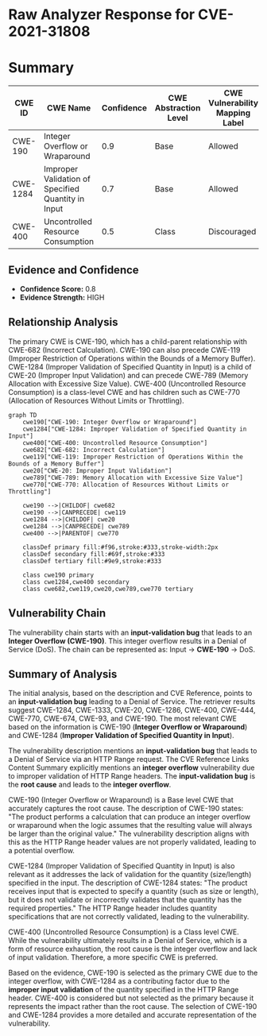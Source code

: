# Raw Analyzer Response for CVE-2021-31808

# Summary
| CWE ID | CWE Name | Confidence | CWE Abstraction Level | CWE Vulnerability Mapping Label | CWE-Vulnerability Mapping Notes |
|---|---|---|---|---|---|
| CWE-190 | Integer Overflow or Wraparound | 0.9 | Base | Allowed | Primary CWE |
| CWE-1284 | Improper Validation of Specified Quantity in Input | 0.7 | Base | Allowed | Secondary Candidate |
| CWE-400 | Uncontrolled Resource Consumption | 0.5 | Class | Discouraged | Secondary Candidate |

## Evidence and Confidence

*   **Confidence Score:** 0.8
*   **Evidence Strength:** HIGH

## Relationship Analysis
The primary CWE is CWE-190, which has a child-parent relationship with CWE-682 (Incorrect Calculation). CWE-190 can also precede CWE-119 (Improper Restriction of Operations within the Bounds of a Memory Buffer). CWE-1284 (Improper Validation of Specified Quantity in Input) is a child of CWE-20 (Improper Input Validation) and can precede CWE-789 (Memory Allocation with Excessive Size Value). CWE-400 (Uncontrolled Resource Consumption) is a class-level CWE and has children such as CWE-770 (Allocation of Resources Without Limits or Throttling).

```mermaid
graph TD
    cwe190["CWE-190: Integer Overflow or Wraparound"]
    cwe1284["CWE-1284: Improper Validation of Specified Quantity in Input"]
    cwe400["CWE-400: Uncontrolled Resource Consumption"]
    cwe682["CWE-682: Incorrect Calculation"]
    cwe119["CWE-119: Improper Restriction of Operations Within the Bounds of a Memory Buffer"]
    cwe20["CWE-20: Improper Input Validation"]
    cwe789["CWE-789: Memory Allocation with Excessive Size Value"]
    cwe770["CWE-770: Allocation of Resources Without Limits or Throttling"]

    cwe190 -->|CHILDOF| cwe682
    cwe190 -->|CANPRECEDE| cwe119
    cwe1284 -->|CHILDOF| cwe20
    cwe1284 -->|CANPRECEDE| cwe789
    cwe400 -->|PARENTOF| cwe770

    classDef primary fill:#f96,stroke:#333,stroke-width:2px
    classDef secondary fill:#69f,stroke:#333
    classDef tertiary fill:#9e9,stroke:#333

    class cwe190 primary
    class cwe1284,cwe400 secondary
    class cwe682,cwe119,cwe20,cwe789,cwe770 tertiary
```

## Vulnerability Chain
The vulnerability chain starts with an **input-validation bug** that leads to an **Integer Overflow (CWE-190)**. This integer overflow results in a Denial of Service (DoS). The chain can be represented as: Input -> **CWE-190** -> DoS.

## Summary of Analysis
The initial analysis, based on the description and CVE Reference, points to an **input-validation bug** leading to a Denial of Service. The retriever results suggest CWE-1284, CWE-1333, CWE-20, CWE-1286, CWE-400, CWE-444, CWE-770, CWE-674, CWE-93, and CWE-190. The most relevant CWE based on the information is CWE-190 (**Integer Overflow or Wraparound**) and CWE-1284 (**Improper Validation of Specified Quantity in Input**).

The vulnerability description mentions an **input-validation bug** that leads to a Denial of Service via an HTTP Range request. The CVE Reference Links Content Summary explicitly mentions an **integer overflow** vulnerability due to improper validation of HTTP Range headers. The **input-validation bug** is the **root cause** and leads to the **integer overflow**.

CWE-190 (Integer Overflow or Wraparound) is a Base level CWE that accurately captures the root cause. The description of CWE-190 states: "The product performs a calculation that can produce an integer overflow or wraparound when the logic assumes that the resulting value will always be larger than the original value." The vulnerability description aligns with this as the HTTP Range header values are not properly validated, leading to a potential overflow.

CWE-1284 (Improper Validation of Specified Quantity in Input) is also relevant as it addresses the lack of validation for the quantity (size/length) specified in the input. The description of CWE-1284 states: "The product receives input that is expected to specify a quantity (such as size or length), but it does not validate or incorrectly validates that the quantity has the required properties." The HTTP Range header includes quantity specifications that are not correctly validated, leading to the vulnerability.

CWE-400 (Uncontrolled Resource Consumption) is a Class level CWE. While the vulnerability ultimately results in a Denial of Service, which is a form of resource exhaustion, the root cause is the integer overflow and lack of input validation. Therefore, a more specific CWE is preferred.

Based on the evidence, CWE-190 is selected as the primary CWE due to the integer overflow, with CWE-1284 as a contributing factor due to the **improper input validation** of the quantity specified in the HTTP Range header.
CWE-400 is considered but not selected as the primary because it represents the impact rather than the root cause. The selection of CWE-190 and CWE-1284 provides a more detailed and accurate representation of the vulnerability.
